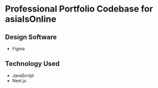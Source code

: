 # Professional Portfolio Codebase for asiaIsOnline
## Design Software
* Figma
## Technology Used
* JavaScript
* Next.js
